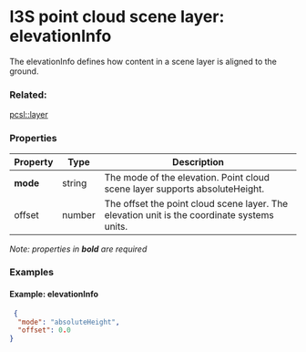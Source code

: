 # I3S point cloud scene layer: elevationInfo

The elevationInfo defines how content in a scene layer is aligned to the ground.

### Related:

[pcsl::layer](layer.pcsl.md)
### Properties

| Property | Type | Description |
| --- | --- | --- |
| **mode** | string | The mode of the elevation. Point cloud scene layer supports absoluteHeight. |
| offset | number | The offset the point cloud scene layer. The elevation unit is the coordinate systems units. |

*Note: properties in **bold** are required*

### Examples 

#### Example: elevationInfo 

```json
 {
  "mode": "absoluteHeight",
  "offset": 0.0
} 
```

